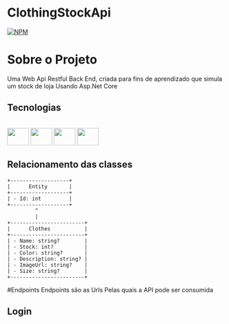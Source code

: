 # ClothingStockApi
[![NPM](https://img.shields.io/npm/l/react)](https://github.com/eujuliozs/ClothingStockApi/blob/master/LICENSE)

# Sobre o Projeto
  Uma Web Api Restful Back End, criada para fins de aprendizado que simula um stock de loja Usando Asp.Net Core
  
## Tecnologias
<div style="display: inline_block"><br>
  <img align-="center" height="40" width="50" src="https://cdn.jsdelivr.net/gh/devicons/devicon/icons/csharp/csharp-original.svg" />
  <img align-="center" height="40" width="50" src="https://cdn.jsdelivr.net/gh/devicons/devicon/icons/dot-net/dot-net-original-wordmark.svg" />
  <img align-="center" height="40" width="50" src="https://cdn.jsdelivr.net/gh/devicons/devicon/icons/visualstudio/visualstudio-plain.svg" />
  <img align-="center" height="40" width="50" src="https://cdn.jsdelivr.net/gh/devicons/devicon/icons/microsoftsqlserver/microsoftsqlserver-plain-wordmark.svg" />
</div>

## Relacionamento das classes


    +-------------------+
    |      Entity       |
    +-------------------+
    | - Id: int         |
    +-------------------+
             ^
             |
    +------------------------+
    |      Clothes           |
    +------------------------+
    | - Name: string?        |  
    | - Stock: int?          |   
    | - Color: string?       |  
    | - Description: string? |
    | - ImageUrl: string?    |
    | - Size: string?        |
    +------------------------+
   
#Endpoints
Endpoints são as Urls Pelas quais a API pode ser consumida
## Login



